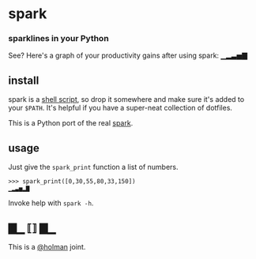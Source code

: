 # spark
### sparklines in your Python

See? Here's a graph of your productivity gains after using spark: ▁▂▃▅▇

## install

spark is a [shell script][bin], so drop it somewhere and make sure it's added
to your `$PATH`. It's helpful if you have a super-neat collection of dotfiles.

This is a Python port of the real [spark](https://github.com/holman/spark).

## usage

Just give the `spark_print` function a list of numbers.

    >>> spark_print([0,30,55,80,33,150])
    ▁▂▃▅▂▇

Invoke help with `spark -h`.

## ▇▁ ⟦⟧ ▇▁

This is a [@holman][holman] joint.

[bin]:      https://github.com/holman/spark/blob/master/spark
[spark]:     https://github.com/holman/spark
[holman]:   https://twitter.com/holman
